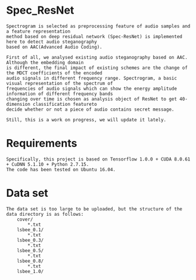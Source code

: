 # Spec_ResNet
    Spectrogram is selected as preprocessing feature of audio samples and a feature representation 
    method based on deep residual network (Spec-ResNet) is implemented here to detect audio steganography
    based on AAC(Advanced Audio Coding).
    
    First of all, we analysed existing audio steganography based on AAC. Although the embedding domain
    is different, the final impact of existing schemes are the change of the MDCT coefficients of the encoded
    audio signals in different frequency range. Spectrogram, a basic visual representation of the spectrum of
    frequencies of audio signals which can show the energy amplitude information of different frequency bands
    changing over time is chosen as analysis object of ResNet to get 40-dimension classification featureto 
    decide whether or not a piece of audio contains secret message.
    
    Still, this is a work on progress, we will update it lately.

# Requirements
    Specifically, this project is based on Tensorflow 1.0.0 + CUDA 8.0.61 + CuDNN 5.1.10 + Python 2.7.15.
    The code has been tested on Ubuntu 16.04.
     
# Data set
    The data set is too large to be uploaded, but the structure of the data directory is as follows: 
        cover/
            *.txt
        lsbee_0.1/
            *.txt
        lsbee_0.3/
            *.txt
        lsbee_0.5/
            *.txt
        lsbee_0.8/
            *.txt
        lsbee_1.0/
            
